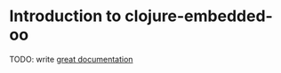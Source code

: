 # Introduction to clojure-embedded-oo

TODO: write [great documentation](http://jacobian.org/writing/what-to-write/)
